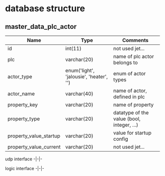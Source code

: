 # database structure

## master_data_plc_actor


Name|Type|Comments
-|-|-
id|int(11)|not used jet...
plc|varchar(20)|name of plc actor belongs to
actor_type|enum('light', 'jalousie', 'heater', '')|enum of actor types
actor_name|varchar(40)|name of actor, defined in plc
property_key|varchar(20)|name of property
property_type|varchar(20)|datatype of the value (bool, integer, ...)
property_value_startup|varchar(20)|value for startup config
property_value_current|varchar(20)|not used jet...

udp interface
-|-|-

logic interface
-|-|-

